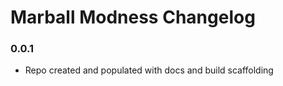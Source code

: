 # Marball Modness Changelog

### 0.0.1

- Repo created and populated with docs and build scaffolding
